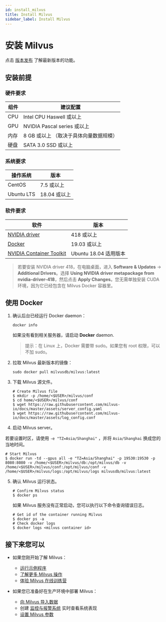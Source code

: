 ```yaml
---
id: install_milvus
title: Install Milvus
sidebar_label: Install Milvus
---
```

# 安装 Milvus

点击 [版本发布](../release/v0.5.1.md) 了解最新版本的功能。

## 安装前提

### 硬件要求

| 组件 | 建议配置                          |
| ---- | --------------------------------- |
| CPU  | Intel CPU Haswell 或以上          |
| GPU  | NVIDIA Pascal series 或以上       |
| 内存 | 8 GB 或以上 （取决于具体向量数据规模） |
| 硬盘 | SATA 3.0 SSD 或以上               |

### 系统要求

 | 操作系统 | 版本             |
 | ----------------- | --------------- |
 | CentOS             | 7.5 或以上   |
 | Ubuntu LTS         | 18.04 或以上|

### 软件要求

 | 软件 | 版本             |
 | ----------------- | --------------- |
 | [NVIDIA driver](https://github.com/NVIDIA/nvidia-docker/wiki/Frequently-Asked-Questions#how-do-i-install-the-nvidia-driver)            | 418 或以上   |
 | [Docker](https://docs.docker.com/engine/installation/linux/docker-ce/ubuntu/)        | 19.03 或以上|
 | [NVIDIA Container Toolkit](https://github.com/NVIDIA/nvidia-docker#ubuntu-16041804-debian-jessiestretchbuster) | Ubuntu 18.04 适用版本|
> 若要安装 NVIDIA driver 418，在电脑桌面，进入 **Software & Updates** -> **Additional Drivers**。选择 **Using NVIDIA driver metapackage from nvidia-driver-418**，然后点击 **Apply Changes**。您无需单独安装 CUDA 环境，因为它已经包含在 Milvus Docker 容器里。
   
## 使用 Docker

1. 确认后台已经运行 Docker daemon：

   ```shell
   docker info
   ```

   如果没有看到相关服务器，请启动 **Docker** daemon.

   > 提示：在 Linux 上，Docker 需要带 sudo。如果您有 root 权限，可以不加 sudo。

2. 拉取 Milvus 最新版本的镜像：

   ```shell
   sudo docker pull milvusdb/milvus:latest
   ```

3. 下载 Milvus 源文件。

   ```shell
   # Create Milvus file
   $ mkdir -p /home/<$USER>/milvus/conf
   $ cd home/<$USER>/milvus/conf
   $ wget https://raw.githubusercontent.com/milvus-io/docs/master/assets/server_config.yaml
   $ wget https://raw.githubusercontent.com/milvus-io/docs/master/assets/log_config.conf
   ```

4. 启动 Milvus server。

  若要设置时区，请使用 `-e "TZ=Asia/Shanghai"` ，并将 `Asia/Shanghai` 换成您的当地时间。

   ```shell
   # Start Milvus
   $ docker run -td --gpus all -e "TZ=Asia/Shanghai" -p 19530:19530 -p 8080:8080 -v /home/<$USER>/milvus/db:/opt/milvus/db -v /home/<$USER>/milvus/conf:/opt/milvus/conf -v /home/<$USER>/milvus/logs:/opt/milvus/logs milvusdb/milvus:latest
   ```

5. 确认 Milvus 运行状态。

   ```shell
   # Confirm Milvus status
   $ docker ps
   ```
   
   如果 Milvus 服务没有正常启动，您可以执行以下命令查询错误日志。
   
   ```shell
   # Get id of the container running Milvus
   $ docker ps -a
   # Check docker logs
   $ docker logs <milvus container id>
   ```

## 接下来您可以

- 如果您刚开始了解 Milvus：

  - [运行示例程序](example_code.md)
  - [了解更多 Milvus 操作](milvus_operation.md)
  - [体验 Milvus 在线训练营](https://github.com/milvus-io/bootcamp)

- 如果您已准备好在生产环境中部署 Milvus：

  - [向 Milvus 导入数据](import_data.md)
  - 创建 [监控与报警系统](monitor.md) 实时查看系统表现
  - [设置 Milvus 参数](../reference/milvus_config.md)

